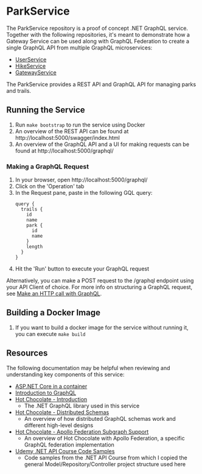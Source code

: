 # ParkService
The ParkService repository is a proof of concept .NET GraphQL service. Together with the following repositories, it's
meant to demonstrate how a Gateway Service can be used along with GraphQL Federation to create a single GraphQL API from
multiple GraphQL microservices:
- [UserService](https://github.com/24dlong/UserService)
- [HikeService](https://github.com/24dlong/HikeService)
- [GatewayService](https://github.com/24dlong/GatewayService)

The ParkService provides a REST API and GraphQL API for managing parks and trails.

## Running the Service
1. Run `make bootstrap` to run the service using Docker
2. An overview of the REST API can be found at http://localhost:5000/swagger/index.html
3. An overview of the GraphQL API and a UI for making requests can be found at http://localhost:5000/graphql/

### Making a GraphQL Request
1. In your browser, open http://localhost:5000/graphql/
1. Click on the 'Operation' tab
1. In the Request pane, paste in the following GQL query:
    ```gql
    query {
      trails {
        id
        name
        park {
          id
          name
        }
        length
      }
    }
    ```
1. Hit the 'Run' button to execute your GraphQL request

Alternatively, you can make a POST request to the /graphql endpoint using your API Client of choice. For more info on 
structuring a GraphQL request, see [Make an HTTP call with GraphQL](
https://learning.postman.com/docs/sending-requests/graphql/graphql-http/).

## Building a Docker Image
1. If you want to build a docker image for the service without running it, you can execute `make build`

## Resources
The following documentation may be helpful when reviewing and understanding key components of this service:
- [ASP.NET Core in a container](https://code.visualstudio.com/docs/containers/quickstart-aspnet-core)
- [Introduction to GraphQL](https://graphql.org/learn/)
- [Hot Chocolate - Introduction](https://chillicream.com/docs/hotchocolate/v13)
    - The .NET GraphQL library used in this service
- [Hot Chocolate - Distributed Schemas](https://chillicream.com/docs/hotchocolate/v13/distributed-schema)
    - An overview of how distributed GraphQL schemas work and different high-level designs
- [Hot Chocolate - Apollo Federation Subgraph Support](
  https://chillicream.com/docs/hotchocolate/v13/api-reference/apollo-federation)
    - An overview of Hot Chocolate with Apollo Federation, a specific GraphQL federation implementation
- [Udemy .NET API Course Code Samples](
  https://github.com/DomTripodi93/DotNetAPICourse/tree/main/4-APIIntermediate/7-DotnetAPI_Repository)
    - Code samples from the .NET API Course from which I copied the general Model/Repository/Controller project structure
      used here